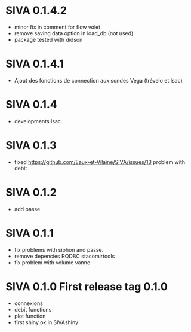 # SIVA 0.1.4.2

* minor fix in comment for flow volet
* remove saving data option in load_db (not used)
* package tested with didson 

# SIVA 0.1.4.1

* Ajout des fonctions de connection aux sondes Vega (trévelo et Isac)

# SIVA 0.1.4

* developments Isac.

# SIVA 0.1.3

* fixed https://github.com/Eaux-et-Vilaine/SIVA/issues/13 problem with debit

# SIVA 0.1.2

* add passe 

# SIVA 0.1.1 

* fix problems with siphon and passe.
* remove depencies RODBC stacomirtools
* fix problem with volume vanne

# SIVA 0.1.0 First release tag 0.1.0

* connexions
* debit functions
* plot function
* first shiny ok in SIVAshiny


